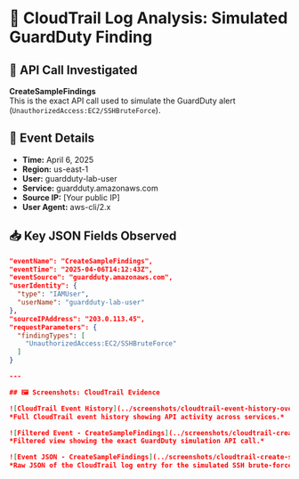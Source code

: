 # 🔎 CloudTrail Log Analysis: Simulated GuardDuty Finding

## 🧪 API Call Investigated
**CreateSampleFindings**  
This is the exact API call used to simulate the GuardDuty alert (`UnauthorizedAccess:EC2/SSHBruteForce`).

## 📅 Event Details
- **Time:** April 6, 2025
- **Region:** us-east-1
- **User:** guardduty-lab-user
- **Service:** guardduty.amazonaws.com
- **Source IP:** [Your public IP]
- **User Agent:** aws-cli/2.x

## 📥 Key JSON Fields Observed

```json
"eventName": "CreateSampleFindings",
"eventTime": "2025-04-06T14:12:43Z",
"eventSource": "guardduty.amazonaws.com",
"userIdentity": {
  "type": "IAMUser",
  "userName": "guardduty-lab-user"
},
"sourceIPAddress": "203.0.113.45",
"requestParameters": {
  "findingTypes": [
    "UnauthorizedAccess:EC2/SSHBruteForce"
  ]
}

---

## 🖼️ Screenshots: CloudTrail Evidence

![CloudTrail Event History](../screenshots/cloudtrail-event-history-overview.png)  
*Full CloudTrail event history showing API activity across services.*

![Filtered Event - CreateSampleFindings](../screenshots/cloudtrail-create-sample-findings.png)  
*Filtered view showing the exact GuardDuty simulation API call.*

![Event JSON - CreateSampleFindings](../screenshots/cloudtrail-create-sample-findings-json.png)  
*Raw JSON of the CloudTrail log entry for the simulated SSH brute-force event.*
